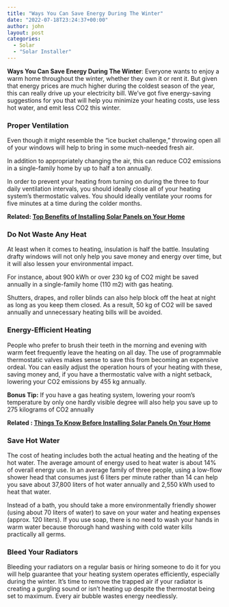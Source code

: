 ```yaml
---
title: "Ways You Can Save Energy During The Winter"
date: "2022-07-18T23:24:37+00:00"
author: john
layout: post
categories:
  - Solar
  - "Solar Installer"
---
```


**Ways You Can Save Energy During The Winter**: Everyone wants to enjoy a warm home throughout the winter, whether they own it or rent it. But given that energy prices are much higher during the coldest season of the year, this can really drive up your electricity bill. We’ve got five energy-saving suggestions for you that will help you minimize your heating costs, use less hot water, and emit less CO2 this winter.

### **Proper Ventilation**

Even though it might resemble the “ice bucket challenge,” throwing open all of your windows will help to bring in some much-needed fresh air.

In addition to appropriately changing the air, this can reduce CO2 emissions in a single-family home by up to half a ton annually.

In order to prevent your heating from turning on during the three to four daily ventilation intervals, you should ideally close all of your heating system’s thermostatic valves. You should ideally ventilate your rooms for five minutes at a time during the colder months.

**Related: [Top Benefits of Installing Solar Panels on Your Home](/top-benefits-of-installing-solar-panels-on-your-home/)**

### **Do Not Waste Any Heat**

At least when it comes to heating, insulation is half the battle. Insulating drafty windows will not only help you save money and energy over time, but it will also lessen your environmental impact.

For instance, about 900 kWh or over 230 kg of CO2 might be saved annually in a single-family home (110 m2) with gas heating.

Shutters, drapes, and roller blinds can also help block off the heat at night as long as you keep them closed. As a result, 50 kg of CO2 will be saved annually and unnecessary heating bills will be avoided.

### **Energy-Efficient Heating**

People who prefer to brush their teeth in the morning and evening with warm feet frequently leave the heating on all day. The use of programmable thermostatic valves makes sense to save this from becoming an expensive ordeal. You can easily adjust the operation hours of your heating with these, saving money and, if you have a thermostatic valve with a night setback, lowering your CO2 emissions by 455 kg annually.

**Bonus Tip:** If you have a gas heating system, lowering your room’s temperature by only one hardly visible degree will also help you save up to 275 kilograms of CO2 annually

**Related : [Things To Know Before Installing Solar Panels On Your Home](/things-to-know-before-installing-solar-panels-on-your-home/)**

### **Save Hot Water**

The cost of heating includes both the actual heating and the heating of the hot water. The average amount of energy used to heat water is about 14% of overall energy use. In an average family of three people, using a low-flow shower head that consumes just 6 liters per minute rather than 14 can help you save about 37,800 liters of hot water annually and 2,550 kWh used to heat that water.

Instead of a bath, you should take a more environmentally friendly shower (using about 70 liters of water) to save on your water and heating expenses (approx. 120 liters). If you use soap, there is no need to wash your hands in warm water because thorough hand washing with cold water kills practically all germs.

### **Bleed Your Radiators**

Bleeding your radiators on a regular basis or hiring someone to do it for you will help guarantee that your heating system operates efficiently, especially during the winter. It’s time to remove the trapped air if your radiator is creating a gurgling sound or isn’t heating up despite the thermostat being set to maximum. Every air bubble wastes energy needlessly.
